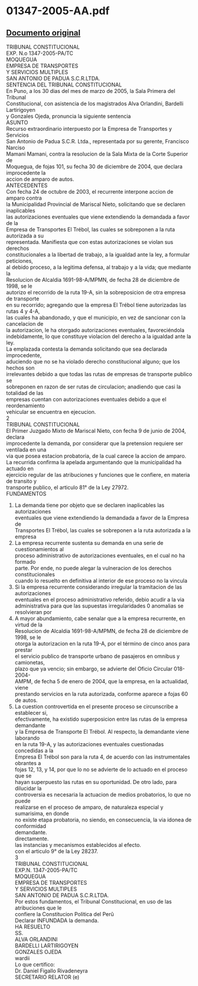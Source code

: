 
01347-2005-AA.pdf
=================
  
[Documento original](https://tc.gob.pe/jurisprudencia/2005/01347-2005-AA.pdf)  
---  
TRIBUNAL CONSTITUCIONAL  
EXP. N.o 1347-2005-PA/TC  
MOQUEGUA  
EMPRESA DE TRANSPORTES  
Y SERVICIOS MULTIPLES  
SAN ANTONIO DE PADUA S.C.R.LTDA.  
SENTENCIA DEL TRIBUNAL CONSTITUCIONAL  
En Puno, a los 30 dias del mes de marzo de 2005, la Sala Primera del Tribunal  
Constitucional, con asistencia de los magistrados Alva Orlandini, Bardelli Lartirigoyen  
y Gonzales Ojeda, pronuncia la siguiente sentencia  
ASUNTO  
Recurso extraordinario interpuesto por la Empresa de Transportes y Servicios  
San Antonio de Padua S.C.R. Ltda., representada por su gerente, Francisco Narciso  
Mamani Mamani, contra la resolucion de la Sala Mixta de la Corte Superior de  
Moquegua, de fojas 101, su fecha 30 de diciembre de 2004, que declara improcedente la  
accion de amparo de autos.  
ANTECEDENTES  
Con fecha 24 de octubre de 2003, el recurrente interpone accion de amparo contra  
la Municipalidad Provincial de Mariscal Nieto, solicitando que se declaren inaplicables  
las autorizaciones eventuales que viene extendiendo la demandada a favor de la  
Empresa de Transportes El Trébol, las cuales se sobreponen a la ruta autorizada a su  
representada. Manifiesta que con estas autorizaciones se violan sus derechos  
constitucionales a la libertad de trabajo, a la igualdad ante la ley, a formular peticiones,  
al debido proceso, a la legitima defensa, al trabajo y a la vida; que mediante la  
Resolucion de Alcaldia 1691-98-A/MPMN, de fecha 28 de diciembre de 1998, se le  
autorizo el recorrido de la ruta 19-A, sin la sobreposicion de otra empresa de transporte  
en su recorrido; agregando que la empresa El Trébol tiene autorizadas las rutas 4 y 4-A,  
las cuales ha abandonado, y que el municipio, en vez de sancionar con la cancelacion de  
la autorizacion, le ha otorgado autorizaciones eventuales, favoreciéndola  
indebidamente, lo que constituye violacion del derecho a la igualdad ante la ley.  
La emplazada contesta la demanda solicitando que sea declarada improcedente,  
aduciendo que no se ha violado derecho constitucional alguno; que los hechos son  
irrelevantes debido a que todas las rutas de empresas de transporte publico se  
sobreponen en razon de ser rutas de circulacion; anadiendo que casi la totalidad de las  
empresas cuentan con autorizaciones eventuales debido a que el reordenamiento  
vehicular se encuentra en ejecucion.  
2  
TRIBUNAL CONSTITUCIONAL  
El Primer Juzgado Mixto de Mariscal Nieto, con fecha 9 de junio de 2004, declara  
improcedente la demanda, por considerar que la pretension requiere ser ventilada en una  
via que posea estacion probatoria, de la cual carece la accion de amparo.  
La recurrida confirma la apelada argumentando que la municipalidad ha actuado en  
ejercicio regular de las atribuciones y funciones que le confiere, en materia de transito y  
transporte publico, el articulo 81° de la Ley 27972.  
FUNDAMENTOS  
1. La demanda tiene por objeto que se declaren inaplicables las autorizaciones  
eventuales que viene extendiendo la demandada a favor de la Empresa de  
Transportes El Trébol, las cuales se sobreponen a la ruta autorizada a la empresa  
2. La empresa recurrente sustenta su demanda en una serie de cuestionamientos al  
proceso administrativo de autorizaciones eventuales, en el cual no ha formado  
parte. Por ende, no puede alegar la vulneracion de los derechos constitucionales  
cuando lo resuelto en definitiva al interior de ese proceso no la vincula  
3. Si la empresa recurrente considerando irregular la tramitacion de las autorizaciones  
eventuales en el proceso administrativo referido, debio acudir a la via  
administrativa para que las supuestas irregularidades 0 anomalias se resolvieran por  
4. A mayor abundamiento, cabe senalar que a la empresa recurrente, en virtud de la  
Resolucion de Alcaldia 1691-98-A/MPMN, de fecha 28 de diciembre de 1998, se le  
otorga la autorizacion en la ruta 19-A, por el término de cinco anos para prestar  
el servicio publico de transporte urbano de pasajeros en omnibus y camionetas,  
plazo que ya vencio; sin embargo, se advierte del Oficio Circular 018-2004-  
AMPM, de fecha 5 de enero de 2004, que la empresa, en la actualidad, viene  
prestando servicios en la ruta autorizada, conforme aparece a fojas 60 de autos.  
5. La cuestion controvertida en el presente proceso se circunscribe a establecer si,  
efectivamente, ha existido superposicion entre las rutas de la empresa demandante  
y la Empresa de Transporte El Trébol. Al respecto, la demandante viene laborando  
en la ruta 19-A, y las autorizaciones eventuales cuestionadas concedidas a la  
Empresa El Trébol son para la ruta 4, de acuerdo con las instrumentales obrantes a  
fojas 12, 13, y 14, por que lo no se advierte de lo actuado en el proceso que se  
hayan superpuesto las rutas en su oportunidad. De otro lado, para dilucidar la  
controversia es necesaria la actuacion de medios probatorios, lo que no puede  
realizarse en el proceso de amparo, de naturaleza especial y sumarisima, en donde  
no existe etapa probatoria, no siendo, en consecuencia, la via idonea de conformidad  
demandante.  
directamente.  
las instancias y mecanismos establecidos al efecto.  
con el articulo 9° de la Ley 28237.  
3  
TRIBUNAL CONSTITUCIONAL  
EXP.N. 1347-2005-PA/TC  
MOQUEGUA  
EMPRESA DE TRANSPORTES  
Y SERVICIOS MULTIPLES  
SAN ANTONIO DE PADUA S.C.R.LTDA.  
Por estos fundamentos, el Tribunal Constitucional, en uso de las atribuciones que le  
confiere la Constitucion Politica del Perû  
Declarar INFUNDADA la demanda.  
HA RESUELTO  
SS.  
ALVA ORLANDINI  
BARDELLI LARTIRIGOYEN  
GONZALES OJEDA  
wardii  
Lo que certifico:  
Dr. Daniel Figallo Rivadeneyra  
SECRETARIO RELATOR (e)